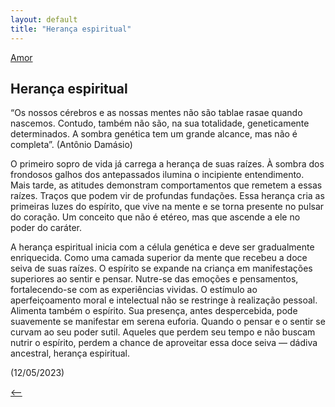 ```yaml
---
layout: default
title: "Herança espiritual"
--- 
```




[Amor](./)

## Herança espiritual

“Os nossos cérebros e as nossas mentes não são tablae rasae quando nascemos. Contudo, também não são, na sua totalidade, geneticamente determinados.  A sombra genética tem um grande alcance, mas não é completa”. (Antônio Damásio)

O primeiro sopro de vida já carrega a herança de suas raízes. À sombra dos frondosos galhos dos antepassados  ilumina o incipiente entendimento. Mais tarde, as atitudes demonstram comportamentos que remetem a essas raízes. Traços que podem vir de profundas fundações. Essa herança cria as primeiras luzes do espírito, que vive na mente e se torna presente no pulsar do coração. Um conceito que não é etéreo, mas que ascende a ele no poder do caráter.

A herança espiritual inicia com a célula genética e deve ser gradualmente enriquecida. Como uma camada superior da mente que recebeu a doce seiva de suas raízes. O espírito se expande na criança em manifestações superiores ao sentir e pensar. Nutre-se das emoções e pensamentos, fortalecendo-se com as experiências vividas. O estímulo ao aperfeiçoamento moral e intelectual não se restringe à realização pessoal.  Alimenta também o espírito. Sua presença, antes despercebida, pode suavemente se manifestar em serena euforia. Quando o pensar e o sentir se curvam ao seu poder sutil. Aqueles que perdem seu tempo e não buscam nutrir o espírito, perdem a chance de aproveitar essa doce seiva — dádiva ancestral, herança espiritual.

(12/05/2023)

[<--](./)
